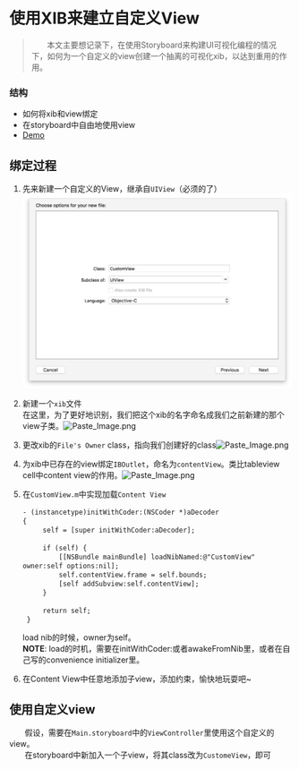 # 使用XIB来建立自定义View


> &nbsp;&nbsp;&nbsp;&nbsp;&nbsp;&nbsp;&nbsp;本文主要想记录下，在使用Storyboard来构建UI可视化编程的情况下，如何为一个自定义的view创建一个抽离的可视化xib，以达到重用的作用。

### 结构  
- 如何将xib和view绑定
- 在storyboard中自由地使用view
- [Demo](https://github.com/GabrielleNDoris/CustomViewDemo/)
 
## 绑定过程
1. 先来新建一个自定义的View，继承自`UIView`（必须的了）![Paste_Image.png](https://github.com/GabrielleNDoris/CustomViewDemo/blob/master/Screenshot/Snip20160721_1.png)
2. 新建一个`xib`文件  
	在这里，为了更好地识别，我们把这个xib的名字命名成我们之前新建的那个view子类。![Paste_Image.png](http://upload-images.jianshu.io/upload_images/2539414-e40f5959fba9c3c0.png?imageMogr2/auto-orient/strip%7CimageView2/2/w/1240)
3. 更改xib的`File's Owner` class，指向我们创建好的class![Paste_Image.png](http://upload-images.jianshu.io/upload_images/2539414-35f3e26b67c4ade5.png?imageMogr2/auto-orient/strip%7CimageView2/2/w/1240)
4. 为xib中已存在的view绑定`IBOutlet`，命名为`contentView`。类比tableview cell中content view的作用。![Paste_Image.png](http://upload-images.jianshu.io/upload_images/2539414-67334e0919bcbe4d.png?imageMogr2/auto-orient/strip%7CimageView2/2/w/1240)
5. 在`CustomView.m`中实现加载`Content View`    
      
       - (instancetype)initWithCoder:(NSCoder *)aDecoder
	   {
    		self = [super initWithCoder:aDecoder];
    
    		if (self) {
        		[[NSBundle mainBundle] loadNibNamed:@"CustomView" owner:self options:nil];
        		self.contentView.frame = self.bounds;
        		[self addSubview:self.contentView];
    		}
    
    		return self;
		}

	load nib的时候，owner为self。   
	**NOTE**: load的时机，需要在initWithCoder:或者awakeFromNib里，或者在自己写的convenience initializer里。

6. 在Content View中任意地添加子view，添加约束，愉快地玩耍吧~

## 使用自定义view
&nbsp;&nbsp;&nbsp;&nbsp;&nbsp;&nbsp;&nbsp;假设，需要在`Main.storyboard`中的`ViewController`里使用这个自定义的view。  
&nbsp;&nbsp;&nbsp;&nbsp;&nbsp;&nbsp;&nbsp;在storyboard中新加入一个子view，将其class改为`CustomeView`，即可

